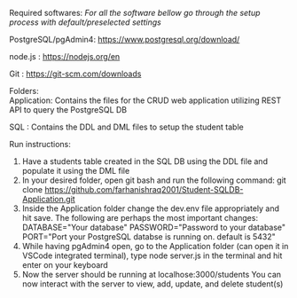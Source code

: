 Required softwares: _For all the software bellow go through the setup process with default/preselected settings_
  
  PostgreSQL/pgAdmin4: https://www.postgresql.org/download/
  
  node.js : https://nodejs.org/en
  
  Git     : https://git-scm.com/downloads 


Folders:  
  Application: Contains the files for the CRUD web application utilizing REST API to query the PostgreSQL DB
  
  SQL        : Contains the DDL and DML files to setup the student table


Run instructions:
  1) Have a students table created in the SQL DB using the DDL file and populate it using the DML file
  2) In your desired folder, open git bash and run the following command:
        git clone https://github.com/farhanishraq2001/Student-SQLDB-Application.git
  3) Inside the Application folder change the dev.env file appropriately and hit save. The following are perhaps the most important changes:
        DATABASE="Your database"
        PASSWORD="Password to your database"
        PORT="Port your PostgreSQL databse is running on. default is 5432"
  5) While having pgAdmin4 open, go to the Application folder (can open it in VSCode integrated terminal), type
     node server.js in the terminal and hit enter on your keyboard
  6) Now the server should be running at localhose:3000/students
     You can now interact with the server to view, add, update, and delete student(s)

